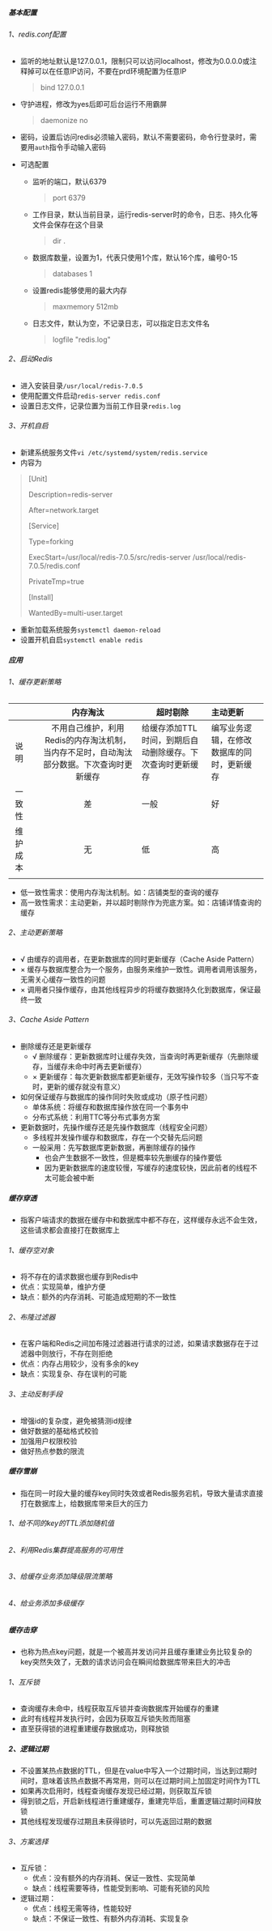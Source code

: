 ##### 基本配置

###### 1、redis.conf配置

- 监听的地址默认是127.0.0.1，限制只可以访问localhost，修改为0.0.0.0或注释掉可以在任意IP访问，不要在prd环境配置为任意IP

    > bind 127.0.0.1

- 守护进程，修改为yes后即可后台运行不用霸屏

    > daemonize no

- 密码，设置后访问redis必须输入密码，默认不需要密码，命令行登录时，需要用`auth`指令手动输入密码

- 可选配置

    - 监听的端口，默认6379

        > port 6379

    - 工作目录，默认当前目录，运行redis-server时的命令，日志、持久化等文件会保存在这个目录

        > dir .

    - 数据库数量，设置为1，代表只使用1个库，默认16个库，编号0-15

        > databases 1

    - 设置redis能够使用的最大内存

        > maxmemory 512mb

    - 日志文件，默认为空，不记录日志，可以指定日志文件名

        > logfile "redis.log"

###### 2、启动Redis

- 进入安装目录`/usr/local/redis-7.0.5`
- 使用配置文件启动`redis-server redis.conf`
- 设置日志文件，记录位置为当前工作目录`redis.log`

###### 3、开机自启

- 新建系统服务文件`vi /etc/systemd/system/redis.service`
- 内容为

> [Unit]
>
> Description=redis-server
>
> After=network.target
>
> 
>
> [Service]
>
> Type=forking
>
> ExecStart=/usr/local/redis-7.0.5/src/redis-server /usr/local/redis-7.0.5/redis.conf
>
> PrivateTmp=true
>
> 
>
> [Install]
>
> WantedBy=multi-user.target

- 重新加载系统服务`systemctl daemon-reload`
- 设置开机自启`systemctl enable redis`



##### 应用

###### 1、缓存更新策略

|          |      |                           内存淘汰                           | 超时剔除                                                  | 主动更新                                   |
| :------: | ---- | :----------------------------------------------------------: | --------------------------------------------------------- | :----------------------------------------- |
|   说明   |      | 不用自己维护，利用Redis的内存淘汰机制，当内存不足时，自动淘汰部分数据。下次查询时更新缓存 | 给缓存添加TTL时间，到期后自动删除缓存。下次查询时更新缓存 | 编写业务逻辑，在修改数据库的同时，更新缓存 |
|  一致性  |      |                              差                              | 一般                                                      | 好                                         |
| 维护成本 |      |                              无                              | 低                                                        | 高                                         |
|          |      |                                                              |                                                           |                                            |

- 低一致性需求：使用内存淘汰机制。如：店铺类型的查询的缓存
- 高一致性需求：主动更新，并以超时剔除作为兜底方案。如：店铺详情查询的缓存

###### 2、主动更新策略

- √ 由缓存的调用者，在更新数据库的同时更新缓存（Cache Aside Pattern）
- × 缓存与数据库整合为一个服务，由服务来维护一致性。调用者调用该服务，无需关心缓存一致性的问题
- × 调用者只操作缓存，由其他线程异步的将缓存数据持久化到数据库，保证最终一致

###### 3、Cache Aside Pattern

- 删除缓存还是更新缓存
    - √ 删除缓存：更新数据库时让缓存失效，当查询时再更新缓存（先删除缓存，当缓存未命中时再去更新缓存）
    - × 更新缓存：每次更新数据库都更新缓存，无效写操作较多（当只写不查时，更新的缓存就没有意义）
- 如何保证缓存与数据库的操作同时失败或成功（原子性问题）
    - 单体系统：将缓存和数据库操作放在同一个事务中
    - 分布式系统：利用TTC等分布式事务方案
- 更新数据时，先操作缓存还是先操作数据库（线程安全问题）
    - 多线程并发操作缓存和数据库，存在一个交替先后问题
    - 一般采用：先写数据库更新数据，再删除缓存的操作
        - 也会产生数据不一致性，但是概率较先删缓存的操作要低
        - 因为更新数据库的速度较慢，写缓存的速度较快，因此前者的线程不太可能会被中断





##### 缓存穿透

- 指客户端请求的数据在缓存中和数据库中都不存在，这样缓存永远不会生效，这些请求都会直接打在数据库上

###### 1、缓存空对象

- 将不存在的请求数据也缓存到Redis中
- 优点：实现简单，维护方便
- 缺点：额外的内存消耗、可能造成短期的不一致性

###### 2、布隆过滤器

- 在客户端和Redis之间加布隆过滤器进行请求的过滤，如果请求数据存在于过滤器中则放行，不存在则拒绝
- 优点：内存占用较少，没有多余的key
- 缺点：实现复杂、存在误判的可能

###### 3、主动反制手段

- 增强id的复杂度，避免被猜测id规律
- 做好数据的基础格式校验
- 加强用户权限校验
- 做好热点参数的限流



##### 缓存雪崩

- 指在同一时段大量的缓存key同时失效或者Redis服务宕机，导致大量请求直接打在数据库上，给数据库带来巨大的压力

###### 1、给不同的key的TTL添加随机值

###### 2、利用Redis集群提高服务的可用性

###### 3、给缓存业务添加降级限流策略

###### 4、给业务添加多级缓存



##### 缓存击穿

- 也称为热点key问题，就是一个被高并发访问并且缓存重建业务比较复杂的key突然失效了，无数的请求访问会在瞬间给数据库带来巨大的冲击

###### 1、互斥锁

- 查询缓存未命中，线程获取互斥锁并查询数据库开始缓存的重建
- 此时有线程并发执行时，会因为获取互斥锁失败而阻塞
- 直至获得锁的进程重建缓存数据成功，则释放锁

##### 2、逻辑过期

- 不设置某热点数据的TTL，但是在value中写入一个过期时间，当达到过期时间时，意味着该热点数据不再常用，则可以在过期时间上加固定时间作为TTL
- 如果再次启用时，线程查询缓存发现已经过期，则获取互斥锁
- 得到锁之后，开启新线程进行重建缓存，重建完毕后，重置逻辑过期时间释放锁
- 其他线程发现缓存过期且未获得锁时，可以先返回过期的数据

###### 3、方案选择

- 互斥锁：
    - 优点：没有额外的内存消耗、保证一致性、实现简单
    - 缺点：线程需要等待，性能受到影响、可能有死锁的风险
- 逻辑过期：
    - 优点：线程无需等待，性能较好
    - 缺点：不保证一致性、有额外内存消耗、实现复杂
